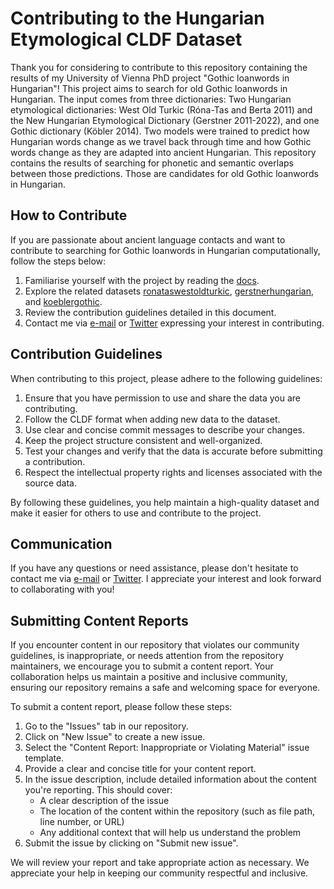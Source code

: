 # Contributing to the Hungarian Etymological CLDF Dataset

Thank you for considering to contribute to this repository containing the results of my University of Vienna PhD project "Gothic loanwords in Hungarian"! This project aims to search for old Gothic loanwords in Hungarian. The input comes from three dictionaries: Two Hungarian etymological dictionaries: West Old Turkic (Róna-Tas and Berta 2011) and the New Hungarian Etymological Dictionary (Gerstner 2011-2022), and one Gothic dictionary (Köbler 2014). Two models were trained to predict how Hungarian words change as we travel back through time and how Gothic words change as they are adapted into ancient Hungarian. This repository contains the results of searching for phonetic and semantic overlaps between those predictions. Those are candidates for old Gothic loanwords in Hungarian.

## How to Contribute

If you are passionate about ancient language contacts and want to contribute to searching for Gothic loanwords in Hungarian computationally, follow the steps below:

1. Familiarise yourself with the project by reading the [docs](https://gothichungarian.readthedocs.io/en/latest/home.html).
2. Explore the related datasets [ronataswestoldturkic](https://github.com/LoanpyDataHub/ronataswestoldturkic), [gerstnerhungarian](https://github.com/LoanpyDataHub/gerstnerhungarian), and [koeblergothic](https://github.com/LoanpyDataHub/koeblergothic).
4. Review the contribution guidelines detailed in this document.
5. Contact me via [e-mail](mailto:viktor_martinovic@$removethis$eva.mpg.de) or [Twitter](https://twitter.com/martino_vik) expressing your interest in contributing.

## Contribution Guidelines

When contributing to this project, please adhere to the following guidelines:

1. Ensure that you have permission to use and share the data you are contributing.
2. Follow the CLDF format when adding new data to the dataset.
3. Use clear and concise commit messages to describe your changes.
4. Keep the project structure consistent and well-organized.
5. Test your changes and verify that the data is accurate before submitting a contribution.
6. Respect the intellectual property rights and licenses associated with the source data.

By following these guidelines, you help maintain a high-quality dataset and make it easier for others to use and contribute to the project.

## Communication

If you have any questions or need assistance, please don't hesitate to contact me via [e-mail](mailto:viktor_martinovic@$removethis$eva.mpg.de) or [Twitter](https://twitter.com/martino_vik). I appreciate your interest and look forward to collaborating with you!

## Submitting Content Reports

If you encounter content in our repository that violates our community guidelines, is inappropriate, or needs attention from the repository maintainers, we encourage you to submit a content report. Your collaboration helps us maintain a positive and inclusive community, ensuring our repository remains a safe and welcoming space for everyone.

To submit a content report, please follow these steps:

1. Go to the "Issues" tab in our repository.
2. Click on "New Issue" to create a new issue.
3. Select the "Content Report: Inappropriate or Violating Material" issue template.
4. Provide a clear and concise title for your content report.
5. In the issue description, include detailed information about the content you're reporting. This should cover:
    - A clear description of the issue
    - The location of the content within the repository (such as file path, line number, or URL)
    - Any additional context that will help us understand the problem
6. Submit the issue by clicking on "Submit new issue".

We will review your report and take appropriate action as necessary. We appreciate your help in keeping our community respectful and inclusive.

